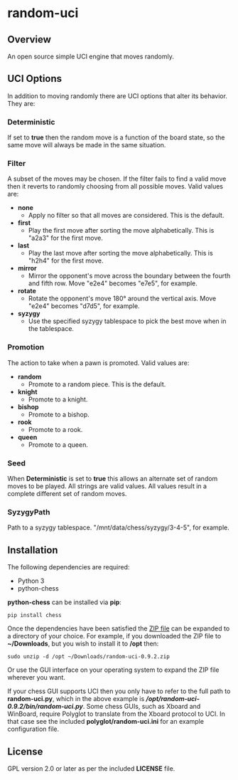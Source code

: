 # random-uci

## Overview

An open source simple UCI engine that moves randomly.

## UCI Options

In addition to moving randomly there are UCI options that alter its behavior. They are:

### Deterministic

If set to **true** then the random move is a function of the board state, so the same move will always be made in the same situation.

### Filter

A subset of the moves may be chosen. If the filter fails to find a valid move then it reverts to randomly choosing from all possible moves. Valid values are:

* **none**
  * Apply no filter so that all moves are considered. This is the default.
* **first**
  * Play the first move after sorting the move alphabetically. This is "a2a3" for the first move.
* **last**
  * Play the last move after sorting the move alphabetically. This is "h2h4" for the first move.
* **mirror**
  * Mirror the opponent's move across the boundary between the fourth and fifth row. Move "e2e4" becomes "e7e5", for example.
* **rotate**
  * Rotate the opponent's move 180° around the vertical axis. Move "e2e4" becomes "d7d5", for example.
* **syzygy**
  * Use the specified syzygy tablespace to pick the best move when in the tablespace.

### Promotion

The action to take when a pawn is promoted. Valid values are:

* **random**
  * Promote to a random piece. This is the default.
* **knight**
  * Promote to a knight.
* **bishop**
  * Promote to a bishop.
* **rook**
  * Promote to a rook.
* **queen**
  * Promote to a queen.

### Seed

When **Deterministic** is set to **true** this allows an alternate set of random moves to be played. All strings are valid values. All values result in a complete different set of random moves.

### SyzygyPath

Path to a syzygy tablespace. "/mnt/data/chess/syzygy/3-4-5", for example.

## Installation

The following dependencies are required:

* Python 3
* python-chess

**python-chess** can be installed via **pip**:
```shell
pip install chess
```

Once the dependencies have been satisfied the [ZIP file](https://github.com/selliott512/random-uci/archive/v0.9.2.zip) can be expanded to a directory of your choice. For example, if you downloaded the ZIP file to **~/Downloads**, but you wish to install it to **/opt** then:
```shell
sudo unzip -d /opt ~/Downloads/random-uci-0.9.2.zip
```
Or use the GUI interface on your operating system to expand the ZIP file wherever you want.

If your chess GUI supports UCI then you only have to refer to the full path to **random-uci.py**, which in the above example is ***/opt/random-uci-0.9.2/bin/random-uci.py***. Some chess GUIs, such as Xboard and WinBoard, require Polyglot to translate from the Xboard protocol to UCI. In that case see the included **polyglot/random-uci.ini** for an example configuration file.

## License

GPL version 2.0 or later as per the included **LICENSE** file.
